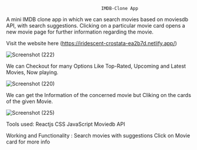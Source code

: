                                         IMDB-Clone App


A mini IMDB clone app in which we can search movies based on moviesdb API, with search suggestions. Clicking on a particular movie card opens a new movie page for further information regarding the movie.

Visit the website here (https://iridescent-crostata-ea2b7d.netlify.app/)

![Screenshot (222)](https://github.com/amanyadav-10/Movie-App/assets/86738676/2ed3557f-2a1c-4544-b59a-2a2be60bdabf)

We can Checkout for many Options Like Top-Rated, Upcoming and Latest Movies, Now playing.



![Screenshot (220)](https://github.com/amanyadav-10/Movie-App/assets/86738676/b500a067-28e0-455c-895e-97edb566a5ee)

We can get the Information of the concerned movie but Cliking on the cards of the given Movie.



![Screenshot (225)](https://github.com/amanyadav-10/Movie-App/assets/86738676/33cb9f5a-cea9-47b1-9bd5-09ac070dcbe3)


Tools used:
Reactjs
CSS
JavaScript
Moviedb API


Working and Functionality :
Search movies with suggestions
Click on Movie card for more info

